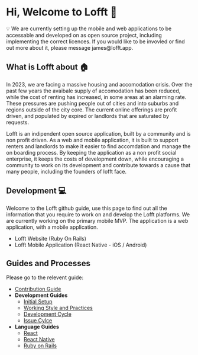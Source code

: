 # Hi, Welcome to Lofft 👋

<aside>
💡 We are currently setting up the mobile and web applications to be accessable and developed on as open source project, including implementing the correct licences. If you would like to be invovled or find out more about it, please message james@lofft.app.
</aside>

## What is Lofft about 🏠
In 2023, we are facing a massive housing and accomodation crisis. Over the past few years the avaibale supply of accomodation has been reduced, while the cost of renting has increased, in some areas at an alarming rate. These pressures are pushing people out of cities and into suburbs and regions outside of the city core. The current online offerings are profit driven, and populated by expired or landlords that are saturated by requests. 

Lofft is an indipendent open source application, built by a community and is non profit driven. As a web and mobile application, it is built to support renters and landlords to make it easier to find accomdation and manage the on boarding process. By keeping the application as a non profit social enterprise, it keeps the costs of development down, while encouraging a community to work on its development and contribute towards a cause that many people, including the founders of lofft face. 

## Development 💻

Welcome to the Lofft github guide, use this page to find out all the information that you require to work on and develop the Lofft platforms. We are currently working on the primary mobile MVP. The application is a web application, with a mobile application. 

- Lofft Website (Ruby On Rails)
- Lofft Mobile Application (React Native - iOS / Android)


## Guides and Processes
Please go to the relevent guide: 
- [Contribution Guide](https://github.com/LofftApp/.github/blob/main/profile/contribution.md)
- **Development Guides**
  - [Initial Setup](https://github.com/LofftApp/.github/wiki/Initial-Setup) 
  - [Working Style and Practices](https://github.com/LofftApp/.github/wiki/Lofft-Working-styles)
  - [Development Cycle](https://github.com/LofftApp/.github/wiki/Development-Cycle)
  - [Issue Cylce](https://github.com/LofftApp/.github/wiki/Issue-Cycle)
- **Language Guides**
  - [React](https://reactjs.org/)
  - [React Native](https://reactnative.dev/)
  - [Ruby on Rails](https://rubyonrails.org/)
